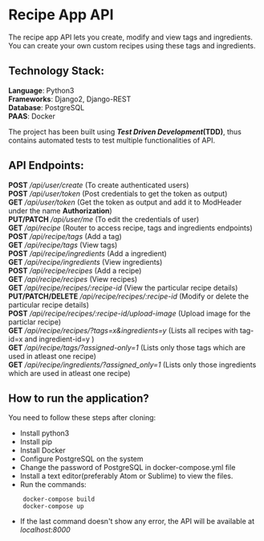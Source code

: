 # Recipe App API  
The recipe app API lets you create, modify and view tags and ingredients. You can create your own custom recipes using these tags and ingredients.  

## Technology Stack:  
**Language**: Python3  
**Frameworks**: Django2, Django-REST   
**Database**: PostgreSQL  
**PAAS**: Docker  

The project has been built using **_Test Driven Development_(TDD)**, thus contains automated tests to test multiple functionalities of API.  

## API Endpoints:

**POST**   _/api/user/create_ (To create authenticated users)  
**POST**  _/api/user/token_ (Post credentials to get the token as output)  
**GET**  _/api/user/token_ (Get the token as output and add it to ModHeader under the name **Authorization**)  
**PUT/PATCH**  _/api/user/me_ (To edit the credentials of user)  
**GET**  _/api/recipe_ (Router to access recipe, tags and ingredients endpoints)  
**POST** _/api/recipe/tags_ (Add a tag)  
**GET** _/api/recipe/tags_ (View tags)  
**POST** _/api/recipe/ingredients_ (Add a ingredient)  
**GET** _/api/recipe/ingredients_ (View ingredients)  
**POST** _/api/recipe/recipes_ (Add a recipe)  
**GET** _/api/recipe/recipes_ (View recipes)  
**GET** _/api/recipe/recipes/:recipe-id_ (View the particular recipe details)  
**PUT/PATCH/DELETE** _/api/recipe/recipes/:recipe-id_ (Modify or delete the particular recipe details)  
**POST**  _/api/recipe/recipes/:recipe-id/upload-image_ (Upload image for the particlar recipe)  
**GET** _/api/recipe/recipes/?tags=x&ingredients=y_ (Lists all recipes with tag-id=x and ingredient-id=y )  
**GET** _/api/recipe/tags/?assigned-only=1_ (Lists only those tags which are used in atleast one recipe)  
**GET** _/api/recipe/ingredients/?assigned_only=1_ (Lists only those ingredients which are used in atleast one recipe)  


## How to run the application?
You need to follow these steps after cloning:
- Install python3
- Install pip
- Install Docker
- Configure PostgreSQL on the system
- Change the password of PostgreSQL in docker-compose.yml file
- Install a text editor(preferably Atom or Sublime) to view the files.
- Run the commands:
```docker
    docker-compose build
    docker-compose up
```
- If the last command doesn't show any error, the API will be available at _localhost:8000_
